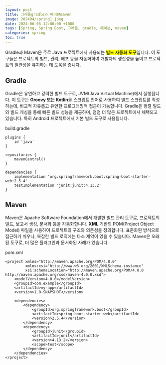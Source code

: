 ```yaml
---
layout: post
title: 그래들gradle과 메이븐maven
image: 202404/spring1.jpeg
date: 2024-06-05 12:00:00 +1000
tags: [Spring, Spring Boot, 그래들, gradle, 메이븐, maven]
categories: spring
toc: true
---
```

Gradle과 Maven은 주로 Java 프로젝트에서 사용되는 <mark>빌드 자동화 도구</mark>입니다. 이 도구들은 프로젝트의 빌드, 관리, 배포 등을 자동화하여 개발자의 생산성을 높이고 프로젝트의 일관성을 유지하는 데 도움을 줍니다. 

## Gradle
Gradle은 유연하고 강력한 빌드 도구로, JVM(Java Virtual Machine)에서 실행됩니다. 이 도구는 **Groovy 또는 Kotlin**을 스크립트 언어로 사용하여 빌드 스크립트를 작성하는데, 비교적 자유롭고 유연한 프로그래밍적 접근이 가능합니다. Gradle은 병렬 빌드와 빌드 캐싱을 통해 빠른 빌드 성능을 제공하며, 점점 더 많은 프로젝트에서 채택되고 있습니다. 특히 Android 프로젝트에서 기본 빌드 도구로 사용됩니다.

build.gradle

```
plugins {
    id 'java'
}

repositories {
    mavenCentral()
}

dependencies {
    implementation 'org.springframework.boot:spring-boot-starter-web:2.5.4'
    testImplementation 'junit:junit:4.13.2'
}

```

## Maven
Maven은 Apache Software Foundation에서 개발한 빌드 관리 도구로, 프로젝트의 빌드, 보고서 생성, 문서화 등을 자동화합니다. **XML** 기반의 POM(Project Object Model) 파일을 사용하여 프로젝트의 구조와 의존성을 정의합니다. 표준화된 방식으로 접근하기 쉬우나, 복잡한 빌드 로직에는 다소 제약이 있을 수 있습니다. Maven은 오래된 도구로, 더 많은 플러그인과 문서화된 사례가 있습니다.

pom.xml

```
<project xmlns="http://maven.apache.org/POM/4.0.0"
         xmlns:xsi="http://www.w3.org/2001/XMLSchema-instance"
         xsi:schemaLocation="http://maven.apache.org/POM/4.0.0 http://maven.apache.org/xsd/maven-4.0.0.xsd">
    <modelVersion>4.0.0</modelVersion>
    <groupId>com.example</groupId>
    <artifactId>my-app</artifactId>
    <version>1.0-SNAPSHOT</version>

    <dependencies>
        <dependency>
            <groupId>org.springframework.boot</groupId>
            <artifactId>spring-boot-starter-web</artifactId>
            <version>2.5.4</version>
        </dependency>
        <dependency>
            <groupId>junit</groupId>
            <artifactId>junit</artifactId>
            <version>4.13.2</version>
            <scope>test</scope>
        </dependency>
    </dependencies>
</project>
```